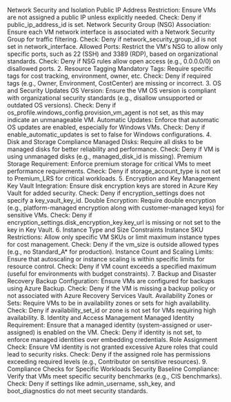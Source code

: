 Network Security and Isolation
Public IP Address Restriction: Ensure VMs are not assigned a public IP unless explicitly needed.
Check: Deny if public_ip_address_id is set.
Network Security Group (NSG) Association: Ensure each VM network interface is associated with a Network Security Group for traffic filtering.
Check: Deny if network_security_group_id is not set in network_interface.
Allowed Ports: Restrict the VM's NSG to allow only specific ports, such as 22 (SSH) and 3389 (RDP), based on organizational standards.
Check: Deny if NSG rules allow open access (e.g., 0.0.0.0/0) on disallowed ports.
2. Resource Tagging
Mandatory Tags: Require specific tags for cost tracking, environment, owner, etc.
Check: Deny if required tags (e.g., Owner, Environment, CostCenter) are missing or incorrect.
3. OS and Security Updates
OS Version: Ensure the VM OS version is compliant with organizational security standards (e.g., disallow unsupported or outdated OS versions).
Check: Deny if os_profile.windows_config.provision_vm_agent is not set, as this may indicate an unmanageable VM.
Automatic Updates: Enforce that automatic OS updates are enabled, especially for Windows VMs.
Check: Deny if enable_automatic_updates is set to false for Windows configurations.
4. Disk and Storage Compliance
Managed Disks: Require all disks to be managed disks for better reliability and performance.
Check: Deny if VM is using unmanaged disks (e.g., managed_disk_id is missing).
Premium Storage Requirement: Enforce premium storage for critical VMs to meet performance requirements.
Check: Deny if storage_account_type is not set to Premium_LRS for critical workloads.
5. Encryption and Key Management
Key Vault Integration: Ensure disk encryption keys are stored in Azure Key Vault for added security.
Check: Deny if encryption_settings does not specify a key_vault_key_id.
Double Encryption: Require double encryption (e.g., platform-managed encryption along with customer-managed keys) for sensitive VMs.
Check: Deny if encryption_settings.disk_encryption_key.key_url is missing or not set to the key in Key Vault.
6. Instance Type and Size Constraints
Instance SKU Restrictions: Allow only specific VM SKUs or limit maximum instance types for cost management.
Check: Deny if the vm_size is outside allowed types (e.g., no Standard_A* for production).
Instance Count and Scaling Limits: Ensure that autoscaling or instance scaling is within specific limits for resource control.
Check: Deny if VM count exceeds a specified maximum (useful for environments with budget constraints).
7. Backup and Disaster Recovery
Backup Configuration: Ensure VMs are configured for backups using Azure Backup.
Check: Deny if the VM is missing a backup policy or not associated with Azure Recovery Services Vault.
Availability Zones or Sets: Require VMs to be in availability zones or sets for high availability.
Check: Deny if availability_set_id or zone is not set for VMs requiring high availability.
8. Identity and Access Management
Managed Identity Requirement: Ensure that a managed identity (system-assigned or user-assigned) is enabled on the VM.
Check: Deny if identity is not set, to enforce managed identities over embedding credentials.
Role Assignment Check: Ensure VM identity is not granted excessive Azure roles that could lead to security risks.
Check: Deny if the assigned role has permissions exceeding required levels (e.g., Contributor on sensitive resources).
9. Compliance Checks for Specific Workloads
Security Baseline Compliance: Verify that VMs meet specific security benchmarks (e.g., CIS benchmarks).
Check: Deny if settings like admin_username, ssh_key, and boot_diagnostics do not meet security standards.
